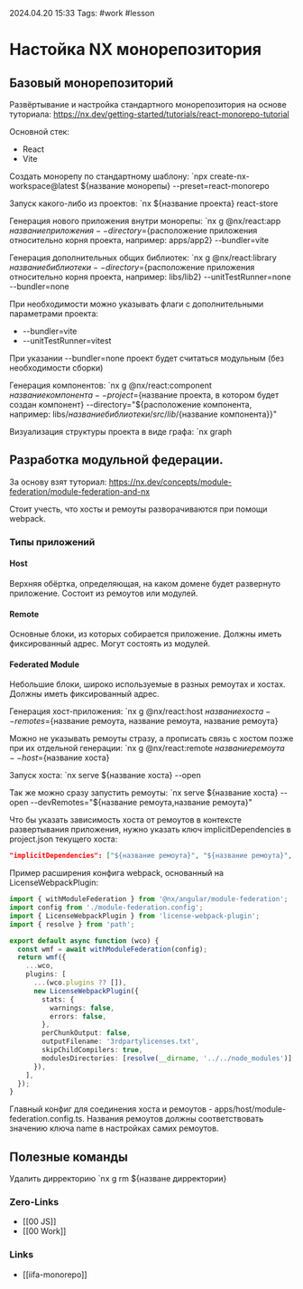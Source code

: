 2024.04.20 15:33
Tags: #work #lesson

# Настойка NX монорепозитория

## Базовый монорепозиторий

Развёртывание и настройка стандартного монорепозитория на основе туториала: https://nx.dev/getting-started/tutorials/react-monorepo-tutorial

Основной стек:
- React
- Vite

Создать монорепу по стандартному шаблону:
`npx create-nx-workspace@latest ${название монорепы} --preset=react-monorepo

Запуск какого-либо из проектов:
`nx ${название проекта} react-store

Генерация нового приложения внутри монорепы:
`nx g @nx/react:app ${название приложения} --directory=${расположение приложения относительно корня проекта, например: apps/app2} --bundler=vite

Генерация дополнительных общих библиотек:
`nx g @nx/react:library ${название библиотеки} --directory=${расположение приложения относительно корня проекта, например: libs/lib2} --unitTestRunner=none --bundler=none

При необходимости можно указывать флаги с дополнительными параметрами проекта:
- --bundler=vite
- --unitTestRunner=vitest

При указании --bundler=none проект будет считаться модульным (без необходимости сборки)

Генерация компонентов:
`nx g @nx/react:component ${название компонента} --project=${название проекта, в котором будет создан компонент} --directory="${расположение компонента, например: libs/${название библиотеки}/src/lib/${название компонента}}"

Визуализация структуры проекта в виде графа:
`nx graph

## Разработка модульной федерации.

За основу взят туториал: https://nx.dev/concepts/module-federation/module-federation-and-nx

Стоит учесть, что хосты и ремоуты разворачиваются при помощи webpack.
### Типы приложений
#### Host
Верхняя обёртка, определяющая, на каком домене будет развернуто приложение. Состоит из ремоутов или модулей.
#### Remote
Основные блоки, из которых собирается приложение. Должны иметь фиксированный адрес. Могут состоять из модулей.
#### Federated Module
Небольшие блоки, широко используемые в разных ремоутах и хостах. Должны иметь фиксированный адрес.


Генерация хост-приложения:
`nx g @nx/react:host ${название хоста} --remotes=${название ремоута, название ремоута, название ремоута}

Можно не указывать ремоуты стразу, а прописать связь с хостом позже при их отдельной генерации:
`nx g @nx/react:remote ${название ремоута} --host=${название хоста}

Запуск хоста:
`nx serve ${название хоста} --open

Так же можно сразу запустить ремоуты:
`nx serve ${название хоста} --open --devRemotes="${название ремоута,название ремоута}"

Что бы указать зависимость хоста от ремоутов в контексте развертывания приложения, нужно указать ключ implicitDependencies в project.json текущего хоста:
```json
"implicitDependencies": ["${название ремоута}", "${название ремоута}", "${название ремоута}"],
```

Пример расширения конфига webpack, основанный на LicenseWebpackPlugin:
```ts
import { withModuleFederation } from '@nx/angular/module-federation';
import config from './module-federation.config';
import { LicenseWebpackPlugin } from 'license-webpack-plugin';
import { resolve } from 'path';

export default async function (wco) {
  const wmf = await withModuleFederation(config);
  return wmf({
    ...wco,
    plugins: [
      ...(wco.plugins ?? []),
      new LicenseWebpackPlugin({
        stats: {
          warnings: false,
          errors: false,
	    },
	    perChunkOutput: false,
	    outputFilename: '3rdpartylicenses.txt',
	    skipChildCompilers: true,
	    modulesDirectories: [resolve(__dirname, '../../node_modules')],
	  }),
	],
  });
}
```

Главный конфиг для соединения хоста и ремоутов - apps/host/module-federation.config.ts. Названия ремоутов должны соответствовать значению ключа name в настройках самих ремоутов.

## Полезные команды

Удалить дирректорию
`nx g rm ${назване дирректории}

### Zero-Links
- [[00 JS]]
- [[00 Work]]

### Links
- [[iifa-monorepo]]